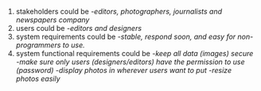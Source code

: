 1. stakeholders could be 
	_-editors, photographers, journalists and newspapers company_
2. users could be 
	_-editors and designers_
3. system requirements could be 
	_-stable, respond soon, and easy for non-programmers to use._
4. system functional requirements could be 
	_-keep all data (images) secure_
	_-make sure only users (designers/editors) have the permission to use (password)_
	_-display photos in wherever users want to put_
	_-resize photos easily_
	

